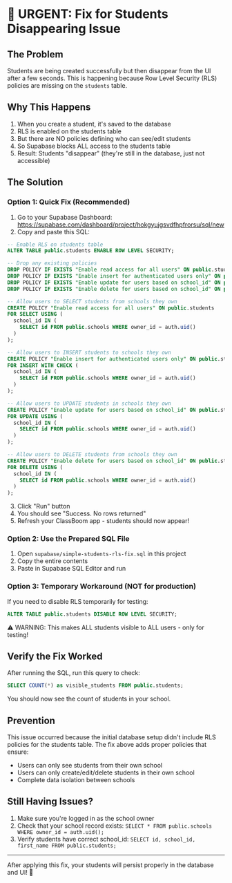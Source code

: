 # 🚨 URGENT: Fix for Students Disappearing Issue

## The Problem
Students are being created successfully but then disappear from the UI after a few seconds. This is happening because Row Level Security (RLS) policies are missing on the `students` table.

## Why This Happens
1. When you create a student, it's saved to the database
2. RLS is enabled on the students table
3. But there are NO policies defining who can see/edit students
4. So Supabase blocks ALL access to the students table
5. Result: Students "disappear" (they're still in the database, just not accessible)

## The Solution

### Option 1: Quick Fix (Recommended)
1. Go to your Supabase Dashboard: https://supabase.com/dashboard/project/hokgyujgsvdfhpfrorsu/sql/new
2. Copy and paste this SQL:

```sql
-- Enable RLS on students table
ALTER TABLE public.students ENABLE ROW LEVEL SECURITY;

-- Drop any existing policies
DROP POLICY IF EXISTS "Enable read access for all users" ON public.students;
DROP POLICY IF EXISTS "Enable insert for authenticated users only" ON public.students;
DROP POLICY IF EXISTS "Enable update for users based on school_id" ON public.students;
DROP POLICY IF EXISTS "Enable delete for users based on school_id" ON public.students;

-- Allow users to SELECT students from schools they own
CREATE POLICY "Enable read access for all users" ON public.students
FOR SELECT USING (
  school_id IN (
    SELECT id FROM public.schools WHERE owner_id = auth.uid()
  )
);

-- Allow users to INSERT students to schools they own
CREATE POLICY "Enable insert for authenticated users only" ON public.students
FOR INSERT WITH CHECK (
  school_id IN (
    SELECT id FROM public.schools WHERE owner_id = auth.uid()
  )
);

-- Allow users to UPDATE students in schools they own
CREATE POLICY "Enable update for users based on school_id" ON public.students
FOR UPDATE USING (
  school_id IN (
    SELECT id FROM public.schools WHERE owner_id = auth.uid()
  )
);

-- Allow users to DELETE students from schools they own
CREATE POLICY "Enable delete for users based on school_id" ON public.students
FOR DELETE USING (
  school_id IN (
    SELECT id FROM public.schools WHERE owner_id = auth.uid()
  )
);
```

3. Click "Run" button
4. You should see "Success. No rows returned"
5. Refresh your ClassBoom app - students should now appear!

### Option 2: Use the Prepared SQL File
1. Open `supabase/simple-students-rls-fix.sql` in this project
2. Copy the entire contents
3. Paste in Supabase SQL Editor and run

### Option 3: Temporary Workaround (NOT for production)
If you need to disable RLS temporarily for testing:
```sql
ALTER TABLE public.students DISABLE ROW LEVEL SECURITY;
```
⚠️ WARNING: This makes ALL students visible to ALL users - only for testing!

## Verify the Fix Worked
After running the SQL, run this query to check:
```sql
SELECT COUNT(*) as visible_students FROM public.students;
```

You should now see the count of students in your school.

## Prevention
This issue occurred because the initial database setup didn't include RLS policies for the students table. The fix above adds proper policies that ensure:
- Users can only see students from their own school
- Users can only create/edit/delete students in their own school
- Complete data isolation between schools

## Still Having Issues?
1. Make sure you're logged in as the school owner
2. Check that your school record exists: `SELECT * FROM public.schools WHERE owner_id = auth.uid();`
3. Verify students have correct school_id: `SELECT id, school_id, first_name FROM public.students;`

---
After applying this fix, your students will persist properly in the database and UI! 🎉